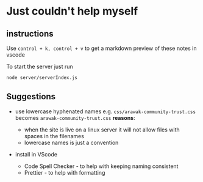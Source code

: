 # Just couldn't help myself

## instructions

Use `control + k, control + v` to get a markdown preview of these notes in vscode

To start the server just run

```bash
node server/serverIndex.js
```

## Suggestions

- use lowercase hyphenated names e.g. `css/arawak-community-trust.css` becomes `arawak-community-trust.css`
  **reasons**:
  - when the site is live on a linux server it will not allow files with spaces in the filenames
  - lowercase names is just a convention

- install in VScode
  - Code Spell Checker - to help with keeping naming consistent
  - Prettier - to help with formatting

